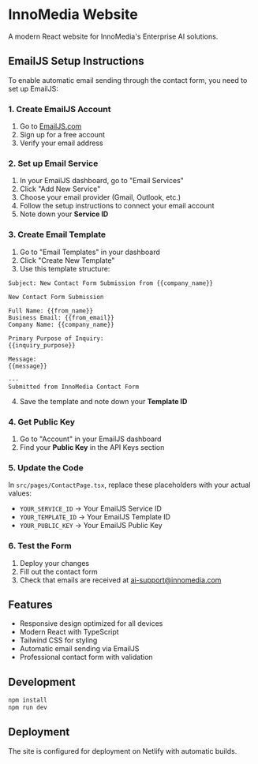 # InnoMedia Website

A modern React website for InnoMedia's Enterprise AI solutions.

## EmailJS Setup Instructions

To enable automatic email sending through the contact form, you need to set up EmailJS:

### 1. Create EmailJS Account
1. Go to [EmailJS.com](https://www.emailjs.com/)
2. Sign up for a free account
3. Verify your email address

### 2. Set up Email Service
1. In your EmailJS dashboard, go to "Email Services"
2. Click "Add New Service"
3. Choose your email provider (Gmail, Outlook, etc.)
4. Follow the setup instructions to connect your email account
5. Note down your **Service ID**

### 3. Create Email Template
1. Go to "Email Templates" in your dashboard
2. Click "Create New Template"
3. Use this template structure:

```
Subject: New Contact Form Submission from {{company_name}}

New Contact Form Submission

Full Name: {{from_name}}
Business Email: {{from_email}}
Company Name: {{company_name}}

Primary Purpose of Inquiry:
{{inquiry_purpose}}

Message:
{{message}}

---
Submitted from InnoMedia Contact Form
```

4. Save the template and note down your **Template ID**

### 4. Get Public Key
1. Go to "Account" in your EmailJS dashboard
2. Find your **Public Key** in the API Keys section

### 5. Update the Code
In `src/pages/ContactPage.tsx`, replace these placeholders with your actual values:
- `YOUR_SERVICE_ID` → Your EmailJS Service ID
- `YOUR_TEMPLATE_ID` → Your EmailJS Template ID  
- `YOUR_PUBLIC_KEY` → Your EmailJS Public Key

### 6. Test the Form
1. Deploy your changes
2. Fill out the contact form
3. Check that emails are received at ai-support@innomedia.com

## Features

- Responsive design optimized for all devices
- Modern React with TypeScript
- Tailwind CSS for styling
- Automatic email sending via EmailJS
- Professional contact form with validation

## Development

```bash
npm install
npm run dev
```

## Deployment

The site is configured for deployment on Netlify with automatic builds.